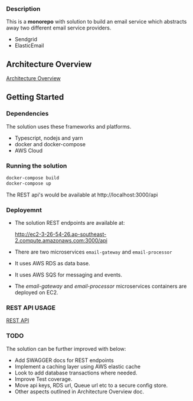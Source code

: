 ### Description

This is a **monorepo** with solution to build an email service which abstracts away two different email service providers. 
* Sendgrid
* ElasticEmail
  
## Architecture Overview
[Architecture Overview](ARCHITECTURE.md)
  
## Getting Started

### Dependencies
The solution uses these frameworks and platforms.

* Typescript, nodejs and yarn
* docker and docker-compose
* AWS Cloud
### Running the solution
```sh
docker-compose build
docker-compose up
```

The REST api's would be available at http://localhost:3000/api

### Deployemnt

* The solution REST endpoints are available at:

   http://ec2-3-26-54-26.ap-southeast-2.compute.amazonaws.com:3000/api

* There are two microservices `email-gateway` and `email-processor`
* It uses AWS RDS as data base.
* It uses AWS SQS for messaging and events.
* The *email-gateway* and *email-processor* microservices containers are deployed on EC2.

### REST API USAGE
[REST API](RESTAPI.md)
### TODO

The solution can be further improved with below:

* Add SWAGGER docs for REST endpoints
* Implement a caching layer using AWS elastic cache
* Look to add database transactions where needed. 
* Improve Test coverage. 
* Move api keys, RDS url, Queue url etc to a secure config store. 
* Other aspects outlined in Architecture Overview doc.
  




  
